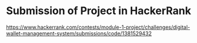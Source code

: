 # Submission of Project in HackerRank
  https://www.hackerrank.com/contests/module-1-project/challenges/digital-wallet-management-system/submissions/code/1381529432